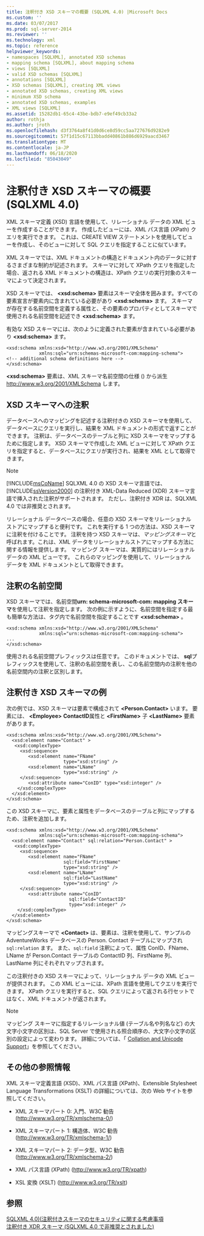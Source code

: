 ```yaml
---
title: 注釈付き XSD スキーマの概要 (SQLXML 4.0) |Microsoft Docs
ms.custom: ''
ms.date: 03/07/2017
ms.prod: sql-server-2014
ms.reviewer: ''
ms.technology: xml
ms.topic: reference
helpviewer_keywords:
- namespaces [SQLXML], annotated XSD schemas
- mapping schema [SQLXML], about mapping schema
- views [SQLXML]
- valid XSD schemas [SQLXML]
- annotations [SQLXML]
- XSD schemas [SQLXML], creating XML views
- annotated XSD schemas, creating XML views
- minimum XSD schema
- annotated XSD schemas, examples
- XML views [SQLXML]
ms.assetid: 15282db1-65c4-43be-bdb7-e9ef49cb33a2
author: rothja
ms.author: jroth
ms.openlocfilehash: d3f3764a8f41d0d6ce8d59cc5aa727676d9282e9
ms.sourcegitcommit: 57f1d15c67113bbadd40861b886d6929aacd3467
ms.translationtype: MT
ms.contentlocale: ja-JP
ms.lasthandoff: 06/18/2020
ms.locfileid: "85043049"
---
```

# <a name="introduction-to-annotated-xsd-schemas-sqlxml-40"></a>注釈付き XSD スキーマの概要 (SQLXML 4.0)
  XML スキーマ定義 (XSD) 言語を使用して、リレーショナル データの XML ビューを作成することができます。 作成したビューには、XML パス言語 (XPath) クエリを実行できます。 これは、CREATE VIEW ステートメントを使用してビューを作成し、そのビューに対して SQL クエリを指定することに似ています。  
  
 XML スキーマでは、XML ドキュメントの構造とドキュメント内のデータに対するさまざまな制約が記述されます。 スキーマに対して XPath クエリを指定した場合、返される XML ドキュメントの構造は、XPath クエリの実行対象のスキーマによって決定されます。  
  
 XSD スキーマでは、 **\<xsd:schema>** 要素はスキーマ全体を囲みます。すべての要素宣言が要素内に含まれている必要があり **\<xsd:schema>** ます。 スキーマが存在する名前空間を定義する属性と、その要素のプロパティとしてスキーマで使用される名前空間を記述でき **\<xsd:schema>** ます。  
  
 有効な XSD スキーマには、次のように定義された要素が含まれている必要があり **\<xsd:schema>** ます。  
  
```  
<xsd:schema xmlns:xsd="http://www.w3.org/2001/XMLSchema"   
            xmlns:sql="urn:schemas-microsoft-com:mapping-schema">  
<!-- additional schema definitions here -->  
</xsd:schema>  
```  
  
 **\<xsd:schema>** 要素は、XML スキーマ名前空間の仕様 () から派生 http://www.w3.org/2001/XMLSchema します。  
  
## <a name="annotations-to-the-xsd-schema"></a>XSD スキーマへの注釈  
 データベースへのマッピングを記述する注釈付きの XSD スキーマを使用して、データベースにクエリを実行し、結果を XML ドキュメントの形式で返すことができます。 注釈は、データベースのテーブルと列に XSD スキーマをマップするために指定します。 XSD スキーマで作成した XML ビューに対して XPath クエリを指定すると、データベースにクエリが実行され、結果を XML として取得できます。  
  
> [!NOTE]  
>  [!INCLUDE[msCoName](../../../includes/msconame-md.md)] SQLXML 4.0 の XSD スキーマ言語では、[!INCLUDE[ssVersion2000](../../../includes/ssversion2000-md.md)] の注釈付き XML-Data Reduced (XDR) スキーマ言語で挿入された注釈がサポートされます。 ただし、注釈付き XDR は、SQLXML 4.0 では非推奨とされます。  
  
 リレーショナル データベースの場合、任意の XSD スキーマをリレーショナル ストアにマップすると便利です。 これを実行する 1 つの方法は、XSD スキーマに注釈を付けることです。 注釈を持つ XSD スキーマは、*マッピングスキーマ*と呼ばれます。これは、XML データをリレーショナルストアにマップする方法に関する情報を提供します。 マッピング スキーマは、実質的にはリレーショナル データの XML ビューです。 これらのマッピングを使用して、リレーショナル データを XML ドキュメントとして取得できます。  
  
## <a name="namespace-for-annotations"></a>注釈の名前空間  
 XSD スキーマでは、名前空間**urn: schema-microsoft-com: mapping スキーマ**を使用して注釈を指定します。 次の例に示すように、名前空間を指定する最も簡単な方法は、タグ内で名前空間を指定することです **\<xsd:schema>** 。  
  
```  
<xsd:schema xmlns:xsd="http://www.w3.org/2001/XMLSchema"   
            xmlns:sql="urn:schemas-microsoft-com:mapping-schema">  
...  
</xsd:schema>  
```  
  
 使用される名前空間プレフィックスは任意です。 このドキュメントでは、 **sql**プレフィックスを使用して、注釈の名前空間を表し、この名前空間内の注釈を他の名前空間内の注釈と区別します。  
  
## <a name="example-of-an-annotated-xsd-schema"></a>注釈付き XSD スキーマの例  
 次の例では、XSD スキーマは要素で構成されて **\<Person.Contact>** います。 要素には、 **\<Employee>** **ContactID**属性と **\<FirstName>** 子 **\<LastName>** 要素があります。  
  
```  
<xsd:schema xmlns:xsd="http://www.w3.org/2001/XMLSchema">  
  <xsd:element name="Contact" >  
   <xsd:complexType>  
     <xsd:sequence>  
        <xsd:element name="FName"    
                     type="xsd:string" />   
        <xsd:element name="LName"  
                     type="xsd:string" />  
     </xsd:sequence>  
        <xsd:attribute name="ConID" type="xsd:integer" />  
    </xsd:complexType>  
  </xsd:element>  
</xsd:schema>  
```  
  
 この XSD スキーマに、要素と属性をデータベースのテーブルと列にマップするため、注釈を追加します。  
  
```  
<xsd:schema xmlns:xsd="http://www.w3.org/2001/XMLSchema"  
            xmlns:sql="urn:schemas-microsoft-com:mapping-schema">  
  <xsd:element name="Contact" sql:relation="Person.Contact" >  
   <xsd:complexType>  
     <xsd:sequence>  
        <xsd:element name="FName"  
                     sql:field="FirstName"   
                     type="xsd:string" />   
        <xsd:element name="LName"    
                     sql:field="LastName"    
                     type="xsd:string" />  
     </xsd:sequence>  
        <xsd:attribute name="ConID"   
                       sql:field="ContactID"   
                       type="xsd:integer" />  
    </xsd:complexType>  
  </xsd:element>  
</xsd:schema>  
```  
  
 マッピングスキーマで **\<Contact>** は、要素は、注釈を使用して、サンプルの AdventureWorks データベースの Person. Contact テーブルにマップされ `sql:relation` ます。 また、`sql:field` 注釈によって、属性 ConID、FName、LName が Person.Contact テーブルの ContactID 列、FirstName 列、LastName 列にそれぞれマップされます。  
  
 この注釈付きの XSD スキーマによって、リレーショナル データの XML ビューが提供されます。 この XML ビューには、XPath 言語を使用してクエリを実行できます。 XPath クエリを実行すると、SQL クエリによって返される行セットではなく、XML ドキュメントが返されます。  
  
> [!NOTE]  
>  マッピング スキーマに指定するリレーショナル値 (テーブル名や列名など) の大文字小文字の区別は、SQL Server で使用される照合順序の、大文字小文字の区別の設定によって変わります。 詳細については、「 [Collation and Unicode Support](../../collations/collation-and-unicode-support.md)」を参照してください。  
  
## <a name="other-resources"></a>その他の参照情報  
 XML スキーマ定義言語 (XSD)、XML パス言語 (XPath)、Extensible Stylesheet Language Transformations (XSLT) の詳細については、次の Web サイトを参照してください。  
  
-   XML スキーマパート 0: 入門、W3C 勧告 (http://www.w3.org/TR/xmlschema-0/)  
  
-   XML スキーマパート 1: 構造体、W3C 勧告 (http://www.w3.org/TR/xmlschema-1/)  
  
-   XML スキーマパート 2: データ型、W3C 勧告 (http://www.w3.org/TR/xmlschema-2/)  
  
-   XML パス言語 (XPath) (http://www.w3.org/TR/xpath)  
  
-   XSL 変換 (XSLT) (http://www.w3.org/TR/xslt)  
  
## <a name="see-also"></a>参照  
 [SQLXML 4.0&#41;&#40;注釈付きスキーマのセキュリティに関する考慮事項](../../sqlxml-annotated-xsd-schemas-xpath-queries/security/annotated-schema-security-considerations-sqlxml-4-0.md)   
 [注釈付き XDR スキーマ &#40;SQLXML 4.0 で非推奨とされました&#41;](annotated-xdr-schemas-deprecated-in-sqlxml-4-0.md)  
  
  
